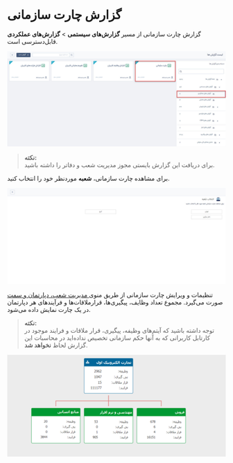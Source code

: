 # گزارش‌ چارت سازمانی
 گزارش چارت سازمانی از مسیر **گزارش‌های سیستمی** > **گزارش‌های عملکردی** قابل‌دسترسی است.

 ![چارت سازمانی](./Images/organizatioal-chart.jpg)

> **نکته:** <br>برای دریافت این گزارش بایستی مجوز مدیریت شعب و دفاتر را داشته باشید.

 برای مشاهده چارت سازمانی، **شعبه** موردنظر خود را انتخاب کنید.

 ![انتخاب شعبه](./Images/select-branch.jpg)

 تنظیمات و ویرایش چارت سازمانی از طریق منوی[ مدیریت شعب، دپارتمان و سمت](https://github.com/1stco/PayamGostarDocs/blob/master/Help/Basic-Information/branches-department/branches-department.md) صورت می‌گیرد. مجموع تعداد وظایف، پیگیری‌ها،
 قرارملاقات‌ها و فرآیندهای هر دپارتمان‌ در یک چارت نمایش داده می‌شود.

> **نکته:** <br> توجه داشته باشید که آیتم‌های وظیفه، پیگیری، قرار ملاقات و فرایند موجود در کارتابل کاربرانی که به آنها حکم سازمانی تخصیص نداده‌اید در محاسبات این گزارش لحاظ **نخواهد شد**.

![گزارش چارت سازمانی](./Images/organizational-chart-report.png)

